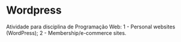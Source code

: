 # Wordpress
Atividade para disciplina de Programação Web:
1 - Personal websites (WordPress);
2 - Membership/e-commerce sites.
